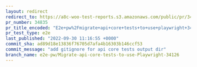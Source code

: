 ```yaml
---
layout: redirect
redirect_to: https://a8c-woo-test-reports.s3.amazonaws.com/public/pr/34835/e2e/index.html
pr_number: 34835
pr_title_encoded: "E2e+pw%2Fmigrate+api+core+tests+to+use+playwright+34126"
pr_test_type: e2e
last_published: "2022-09-30 11:16:55 +0000"
commit_sha: ad89d18e13836f76705d7afa4b16303b146ccf53
commit_message: "add gitignore for api core tests output dir"
branch_name: e2e-pw/Migrate-api-core-tests-to-use-Playwright-34126
---
```

